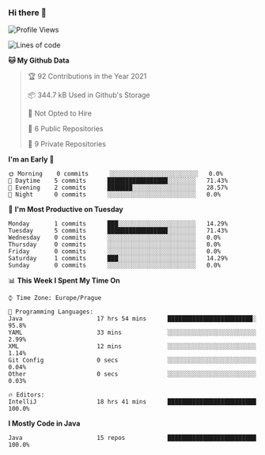 ### Hi there 👋

<!--START_SECTION:waka-->
![Profile Views](http://img.shields.io/badge/Profile%20Views-8-blue)

![Lines of code](https://img.shields.io/badge/From%20Hello%20World%20I%27ve%20Written-42908%20lines%20of%20code-blue)

**🐱 My Github Data** 

> 🏆 92 Contributions in the Year 2021
 > 
> 📦 344.7 kB Used in Github's Storage 
 > 
> 🚫 Not Opted to Hire
 > 
> 📜 6 Public Repositories 
 > 
> 🔑 9 Private Repositories  
 > 
**I'm an Early 🐤** 

```text
🌞 Morning    0 commits      ░░░░░░░░░░░░░░░░░░░░░░░░░   0.0% 
🌆 Daytime    5 commits      █████████████████░░░░░░░░   71.43% 
🌃 Evening    2 commits      ███████░░░░░░░░░░░░░░░░░░   28.57% 
🌙 Night      0 commits      ░░░░░░░░░░░░░░░░░░░░░░░░░   0.0%

```
📅 **I'm Most Productive on Tuesday** 

```text
Monday       1 commits      ███░░░░░░░░░░░░░░░░░░░░░░   14.29% 
Tuesday      5 commits      █████████████████░░░░░░░░   71.43% 
Wednesday    0 commits      ░░░░░░░░░░░░░░░░░░░░░░░░░   0.0% 
Thursday     0 commits      ░░░░░░░░░░░░░░░░░░░░░░░░░   0.0% 
Friday       0 commits      ░░░░░░░░░░░░░░░░░░░░░░░░░   0.0% 
Saturday     1 commits      ███░░░░░░░░░░░░░░░░░░░░░░   14.29% 
Sunday       0 commits      ░░░░░░░░░░░░░░░░░░░░░░░░░   0.0%

```


📊 **This Week I Spent My Time On** 

```text
⌚︎ Time Zone: Europe/Prague

💬 Programming Languages: 
Java                     17 hrs 54 mins      ████████████████████████░   95.8% 
YAML                     33 mins             ░░░░░░░░░░░░░░░░░░░░░░░░░   2.99% 
XML                      12 mins             ░░░░░░░░░░░░░░░░░░░░░░░░░   1.14% 
Git Config               0 secs              ░░░░░░░░░░░░░░░░░░░░░░░░░   0.04% 
Other                    0 secs              ░░░░░░░░░░░░░░░░░░░░░░░░░   0.03%

🔥 Editors: 
IntelliJ                 18 hrs 41 mins      █████████████████████████   100.0%

```

**I Mostly Code in Java** 

```text
Java                     15 repos            █████████████████████████   100.0%

```



<!--END_SECTION:waka-->

